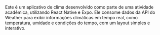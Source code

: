 Este é um aplicativo de clima desenvolvido como parte de uma atividade acadêmica, utilizando React Native e Expo. Ele consome dados da API do Weather para exibir informações climáticas em tempo real, como temperatura, umidade e condições do tempo, com um layout simples e interativo.
